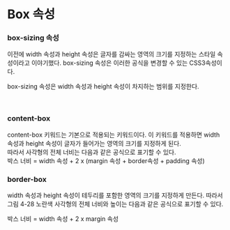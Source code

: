 # Box 속성

### box-sizing 속성

이전에 width 속성과 height 속성은 글자를 감싸는 영역의 크기를 지정하는 스타일 속성이라고 이야기했다. box-sizing 속성은 이러한 공식을 변경할 수 있는 CSS3속성이다.

box-sizing 속성은 width 속성과 height 속성이 차지하는 범위를 지정한다.

<br>

### content-box

content-box 키워드는 기본으로 적용되는 키워드이다.
이 키워드를 적용하면 width 속성과 height 속성이 글자가 들어가는 영역의 크기를 지정하게 된다.  
따라서 사각형의 전체 너비는 다음과 같은 공식으로 표기할 수 있다.  
박스 너비 = width 속성 + 2 x (margin 속성 + border속성 + padding 속성)

### border-box

width 속성과 height 속성이 테두리를 포함한 영역의 크기를 지정하게 만든다. 따라서 그림 4-28 노란색 사각형의 전체 너비와 높이는 다음과 같은 공식으로 표기할 수 있다.

박스 너비 = width 속성 + 2 x margin 속성

